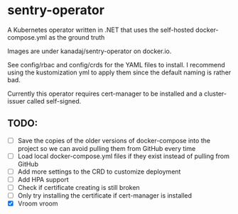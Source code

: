 # sentry-operator
A Kubernetes operator written in .NET that uses the self-hosted docker-compose.yml as the ground truth

Images are under kanadaj/sentry-operator on docker.io.

See config/rbac and config/crds for the YAML files to install. I recommend using the kustomization yml to apply them since the default naming is rather bad.

Currently this operator requires cert-manager to be installed and a cluster-issuer called self-signed.

## TODO:
- [ ] Save the copies of the older versions of docker-compose into the project so we can avoid pulling them from GitHub every time
- [ ] Load local docker-compose.yml files if they exist instead of pulling from GitHub
- [ ] Add more settings to the CRD to customize deployment
- [ ] Add HPA support
- [ ] Check if certificate creating is still broken
- [ ] Only try installing the certificate if cert-manager is installed
- [X] Vroom vroom